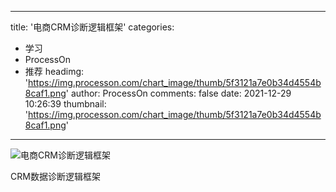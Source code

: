 
---
title: '电商CRM诊断逻辑框架'
categories: 
 - 学习
 - ProcessOn
 - 推荐
headimg: 'https://img.processon.com/chart_image/thumb/5f3121a7e0b34d4554b8caf1.png'
author: ProcessOn
comments: false
date: 2021-12-29 10:26:39
thumbnail: 'https://img.processon.com/chart_image/thumb/5f3121a7e0b34d4554b8caf1.png'
---

<div>   
<img class="thumb" alt="电商CRM诊断逻辑框架" src="https://img.processon.com/chart_image/thumb/5f3121a7e0b34d4554b8caf1.png" referrerpolicy="no-referrer">
<p>CRM数据诊断逻辑框架</p>  
</div>
            